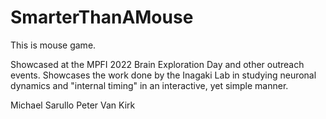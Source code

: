 # SmarterThanAMouse

This is mouse game.

Showcased at the MPFI 2022 Brain Exploration Day and other outreach events.
Showcases the work done by the Inagaki Lab in studying neuronal dynamics and "internal timing" in an interactive,
yet simple manner.



Michael Sarullo
Peter Van Kirk
